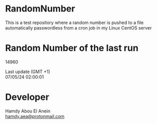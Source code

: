 # RandomNumber    
This is a test repository where a random number is pushed to a file automatically passwordless from a cron job in my Linux CentOS server    
# Random Number of the last run   
14960
      
Last update (GMT +1)    
07/05/24 02:00:01
# Developer    
Hamdy Abou El Anein   
hamdy.aea@protonmail.com
